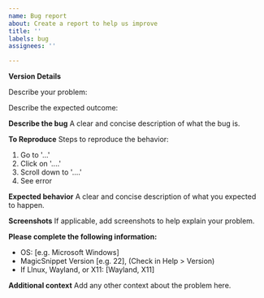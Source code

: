 ```yaml
---
name: Bug report
about: Create a report to help us improve
title: ''
labels: bug
assignees: ''

---
```


**Version Details**

Describe your problem:

Describe the expected outcome:

**Describe the bug**
A clear and concise description of what the bug is.

**To Reproduce**
Steps to reproduce the behavior:
1. Go to '...'
2. Click on '....'
3. Scroll down to '....'
4. See error

**Expected behavior**
A clear and concise description of what you expected to happen.

**Screenshots**
If applicable, add screenshots to help explain your problem.

**Please complete the following information:**
 - OS: [e.g. Microsoft Windows]
 - MagicSnippet Version [e.g. 22], (Check in Help > Version) 
- If Llnux, Wayland, or X11: [Wayland, X11]


**Additional context**
Add any other context about the problem here.
